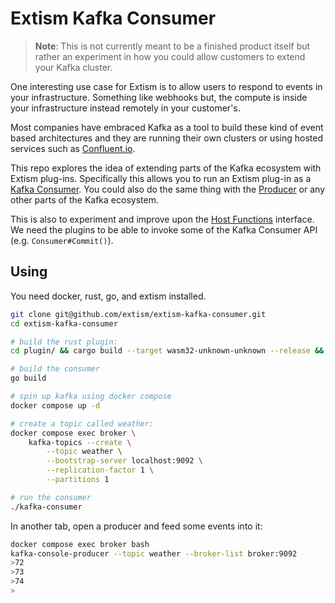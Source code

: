 # Extism Kafka Consumer

> **Note**: This is not currently meant to be a finished product itself but rather an experiment in
>  how you could allow customers to extend your Kafka cluster. 

One interesting use case for Extism is to allow users to respond to events in your infrastructure. Something like
webhooks but, the compute is inside your infrastructure instead remotely in your customer's.

Most companies have embraced Kafka as a tool to build these kind of event based architectures and they are running
their own clusters or using hosted services such as [Confluent.io](https://www.confluent.io/).

This repo explores the idea of extending parts of the Kafka ecosystem with Extism plug-ins. Specifically this
allows you to run an Extism plug-in as a [Kafka Consumer](https://kafka.apache.org/25/javadoc/index.html?org/apache/kafka/clients/consumer/KafkaConsumer.html).
You could also do the same thing with the [Producer](https://kafka.apache.org/23/javadoc/index.html?org/apache/kafka/clients/producer/KafkaProducer.html) or any other parts of the Kafka ecosystem.

This is also to experiment and improve upon the [Host Functions](https://extism.org/docs/concepts/host-functions/) interface. We need the plugins to be able to invoke some of the Kafka Consumer API (e.g. `Consumer#Commit()`).

## Using

You need docker, rust, go, and extism installed.

```bash
git clone git@github.com/extism/extism-kafka-consumer.git
cd extism-kafka-consumer

# build the rust plugin:
cd plugin/ && cargo build --target wasm32-unknown-unknown --release && cd ..

# build the consumer
go build

# spin up kafka using docker compose
docker compose up -d

# create a topic called weather:
docker compose exec broker \
    kafka-topics --create \
        --topic weather \
        --bootstrap-server localhost:9092 \
        --replication-factor 1 \
        --partitions 1

# run the consumer
./kafka-consumer
```

In another tab, open a producer and feed some events into it:

```bash
docker compose exec broker bash
kafka-console-producer --topic weather --broker-list broker:9092
>72 
>73
>74
>
```
